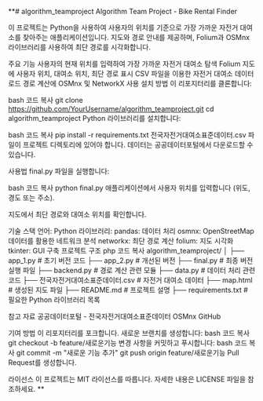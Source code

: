 **# algorithm_teamproject
Algorithm Team Project - Bike Rental Finder

이 프로젝트는 Python을 사용하여 사용자의 위치를 기준으로 가장 가까운 자전거 대여소를 찾아주는 애플리케이션입니다.
지도와 경로 안내를 제공하며, Folium과 OSMnx 라이브러리를 사용하여 최단 경로를 시각화합니다.

주요 기능
사용자의 현재 위치를 입력하여 가장 가까운 자전거 대여소 탐색
Folium 지도에 사용자 위치, 대여소 위치, 최단 경로 표시
CSV 파일을 이용한 자전거 대여소 데이터 로드
경로 계산에 OSMnx 및 NetworkX 사용
설치 방법
이 리포지터리를 클론합니다:

bash
코드 복사
git clone https://github.com/YourUsername/algorithm_teamproject.git
cd algorithm_teamproject
Python 라이브러리를 설치합니다:

bash
코드 복사
pip install -r requirements.txt
전국자전거대여소표준데이터.csv 파일이 프로젝트 디렉토리에 있어야 합니다.
데이터는 공공데이터포털에서 다운로드할 수 있습니다.

사용법
final.py 파일을 실행합니다:

bash
코드 복사
python final.py
애플리케이션에서 사용자 위치를 입력합니다 (위도, 경도 또는 주소).

지도에서 최단 경로와 대여소 위치를 확인합니다.

기술 스택
언어: Python
라이브러리:
pandas: 데이터 처리
osmnx: OpenStreetMap 데이터를 활용한 네트워크 분석
networkx: 최단 경로 계산
folium: 지도 시각화
tkinter: GUI 구축
프로젝트 구조
php
코드 복사
algorithm_teamproject/
│
├── app_1.py                 # 초기 버전 코드
├── app_2.py                 # 개선된 버전
├── final.py                 # 최종 버전 실행 파일
├── backend.py               # 경로 계산 관련 모듈
├── data.py                  # 데이터 처리 관련 코드
├── 전국자전거대여소표준데이터.csv # 자전거 대여소 데이터
├── map.html                 # 생성된 지도 파일
├── README.md                # 프로젝트 설명
├── requirements.txt         # 필요한 Python 라이브러리 목록

참고 자료
공공데이터포털 - 전국자전거대여소표준데이터
OSMnx GitHub

기여 방법
이 리포지터리를 포크합니다.
새로운 브랜치를 생성합니다:
bash
코드 복사
git checkout -b feature/새로운기능
변경 사항을 커밋하고 푸시합니다:
bash
코드 복사
git commit -m "새로운 기능 추가"
git push origin feature/새로운기능
Pull Request를 생성합니다.

라이선스
이 프로젝트는 MIT 라이선스를 따릅니다. 자세한 내용은 LICENSE 파일을 참조하세요.
**
